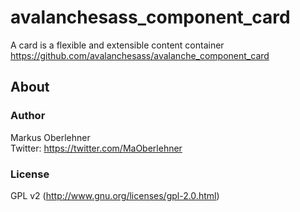 # avalanchesass_component_card
A card is a flexible and extensible content container  
https://github.com/avalanchesass/avalanche_component_card

## About
### Author
Markus Oberlehner  
Twitter: https://twitter.com/MaOberlehner

### License
GPL v2 (http://www.gnu.org/licenses/gpl-2.0.html)
